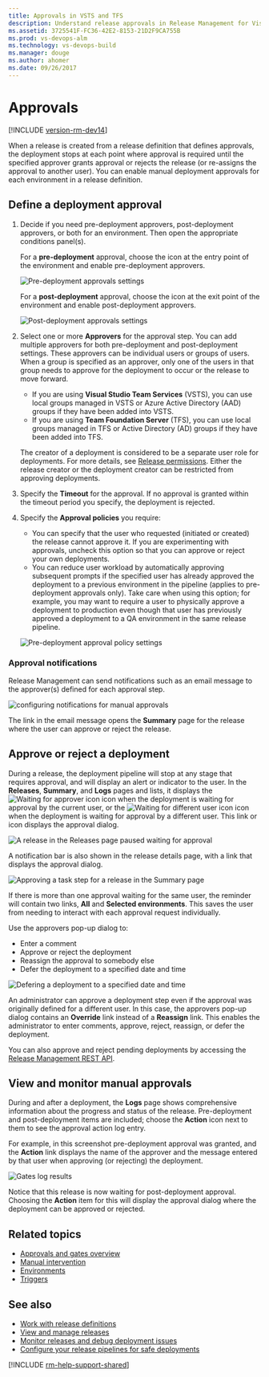 ```yaml
---
title: Approvals in VSTS and TFS
description: Understand release approvals in Release Management for Visual Studio Team Services (VSTS) and Team Foundation Server (TFS)
ms.assetid: 3725541F-FC36-42E2-8153-21D2F9CA755B
ms.prod: vs-devops-alm
ms.technology: vs-devops-build
ms.manager: douge
ms.author: ahomer
ms.date: 09/26/2017
---
```


# Approvals

[!INCLUDE [version-rm-dev14](../../../../_shared/version-rm-dev14.md)]

When a release is created from a release definition that defines
approvals, the deployment stops at each point where approval is required
until the specified approver grants approval or rejects the release (or
re-assigns the approval to another user).
You can enable manual deployment approvals for each environment in a release definition.

## Define a deployment approval

1. Decide if you need pre-deployment approvers, post-deployment approvers, or both
   for an environment. Then open the appropriate conditions panel(s). 

   For a **pre-deployment** approval, choose the icon at the entry point of the environment
   and enable pre-deployment approvers.

   ![Pre-deployment approvals settings](_img/environments-01.png)

   For a **post-deployment** approval, choose the icon at the exit point of the environment
   and enable post-deployment approvers.

   ![Post-deployment approvals settings](_img/environments-01a.png)

1. Select one or more **Approvers** for the approval step. You can add multiple approvers for both pre-deployment
   and post-deployment settings. These approvers can be individual users or groups of users. 
   When a group is specified as an approver, only one of the users in that group needs to approve
   for the deployment to occur or the release to move forward.

   * If you are using **Visual Studio Team Services** (VSTS), you
     can use local groups managed in VSTS or
     Azure Active Directory (AAD) groups if they have been
     added into VSTS.
   * If you are using **Team Foundation Server** (TFS),
     you can use local groups managed in TFS or Active
     Directory (AD) groups if they have been added into TFS.

   The creator of a deployment is considered to be a separate user
   role for deployments. For more details,
   see [Release permissions](../../../policies/permissions.md#release-permissions).
   Either the release creator or the deployment creator can be restricted from approving deployments. 

1. Specify the **Timeout** for the approval. If no approval is granted within the timeout period you
   specify, the deployment is rejected.

1. Specify the **Approval policies** you require:

   * You can specify that the user who requested (initiated or created) the release cannot approve it.
     If you are experimenting with approvals, uncheck this option so that you can approve or reject your own deployments. 
   * You can reduce user workload by automatically approving subsequent prompts if the specified
     user has already approved the deployment to a previous environment in the pipeline
     (applies to pre-deployment approvals only). Take care when using this option; for example, you may
     want to require a user to physically approve a deployment to production even though that user has
     previously approved a deployment to a QA environment in the same release pipeline.  

   ![Pre-deployment approval policy settings](_img/environments-02.png)

### Approval notifications

Release Management can send notifications such as an email message to the approver(s) defined for
each approval step. 

![configuring notifications for manual approvals](_img/notifications.png)
  
The link in the email message opens the **Summary** page for the release
where the user can approve or reject the release.

<a name="approve-release"></a>

## Approve or reject a deployment

During a release, the deployment pipeline will stop at any stage that requires approval, and
will display an alert or indicator to the user. In the **Releases**, **Summary**, and **Logs** pages
and lists, it displays the ![Waiting for approver icon](_img/approve-icon.png)
icon when the deployment is waiting for approval by the current user, or the
![Waiting for different user icon](_img/approve-other-icon.png) icon
when the deployment is waiting for approval by a different user.
This link or icon displays the approval dialog.
 
![A release in the Releases page paused waiting for approval](_img/approve-01.png)

A notification bar is also shown in the release details page, with a link that displays the approval dialog.      

![Approving a task step for a release in the Summary page](_img/approve-01c.png)

If there is more than one approval waiting for the same user, the reminder will
contain two links, **All** and **Selected environments**. This saves the user
from needing to interact with each approval request individually.

Use the approvers pop-up dialog to:

* Enter a comment
* Approve or reject the deployment
* Reassign the approval to somebody else
* Defer the deployment to a specified date and time

![Defering a deployment to a specified date and time](_img/approve-03.png)

An administrator can approve a deployment step even
if the approval was originally defined for a different user.
In this case, the approvers pop-up dialog contains an
**Override** link instead of a **Reassign** link.
This enables the administrator to enter comments, approve,
reject, reassign, or defer the deployment.

You can also approve and reject pending deployments by accessing the
[Release Management REST API](../../../../../integrate/index.md).

## View and monitor manual approvals

During and after a deployment, the **Logs** page shows comprehensive information
about the progress and status of the release. Pre-deployment and post-deployment
items are included; choose the **Action** icon next to them to see the approval
action log entry.

For example, in this screenshot pre-deployment approval was granted, and the
**Action** link displays the name of the approver and the message entered by that user
when approving (or rejecting) the deployment.  

![Gates log results ](_img/approve-05.png)

Notice that this release is now waiting for post-deployment approval.
Choosing the **Action** item for this will display the approval dialog where 
the deployment can be approved or rejected.

## Related topics

* [Approvals and gates overview](index.md)
* [Manual intervention](../../../../tasks/utility/manual-intervention.md)
* [Environments](../environments.md)
* [Triggers](../triggers.md)

## See also

* [Work with release definitions](../../../../actions/work-with-release-definitions.md)
* [View and manage releases](../../../../actions/view-manage-releases.md)
* [Monitor releases and debug deployment issues](../../../../actions/debug-deployment-issues.md)
* [Configure your release pipelines for safe deployments](https://blogs.msdn.microsoft.com/visualstudioalm/2017/04/24/configuring-your-release-pipelines-for-safe-deployments/)

[!INCLUDE [rm-help-support-shared](../../../../_shared/rm-help-support-shared.md)]
